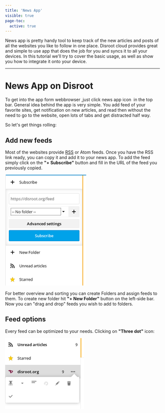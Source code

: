 ```yaml
---
title: 'News App'
visible: true
page-toc:
  active: true
---
```


News app is pretty handy tool to keep track of the new articles and posts of all the websites you like to follow in one place. Disroot cloud provides great and simple to use app that does the job for you and syncs it to all your devices. In this tutorial we'll try to cover the basic usage, as well as show you how to integrate it onto your device.


----------
# News App on Disroot

To get into the app form webbrowser ,just click news app icon ![]() in the top bar. General idea behind the app is very simple. You add feed of your favorite sites, get notification on new articles, and read then without the need to go to the website, open lots of tabs and get distracted half way.

So let's get things rolling:
## Add new feeds
Most of the websites provide [RSS](https://en.wikipedia.org/wiki/RSS) or Atom feeds. Once you have the RSS link ready, you can copy it and add it to your news app.
To add the feed simply click on the **"+ Subscribe"** button and fill in the URL of the feed you previously copied.

![](news_add1.png)

For better overview and sorting you can create Folders and assign feeds to them. To create new folder hit **"+ New Folder"** button on the left-side bar. Now you can "drag and drop" feeds you wish to add to folders.

## Feed options
Every feed can be optimized to your needs. Clicking on **"Three dot"** icon:

![](news_options.png)
